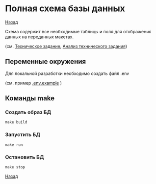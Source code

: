 # Полная схема базы данных

[Назад](../README.md)

Схема содержит все необходимые таблицы и поля для отображения данных на переданных макетах.

(см. [Техническое задание](../docs/tz.md), [Анализ технического задания](../docs/tz_analiz.md))

## Переменные окружения

Для локальной разработки необходимо создать файл .env

(см. пример [.env.example](./.env.example) )

## Команды make

### Создать образ БД

```shell
make build
```

### Запустить БД

```shell
make run
```

### Остановить БД

```shell
make stop
```

[Назад](../README.md)